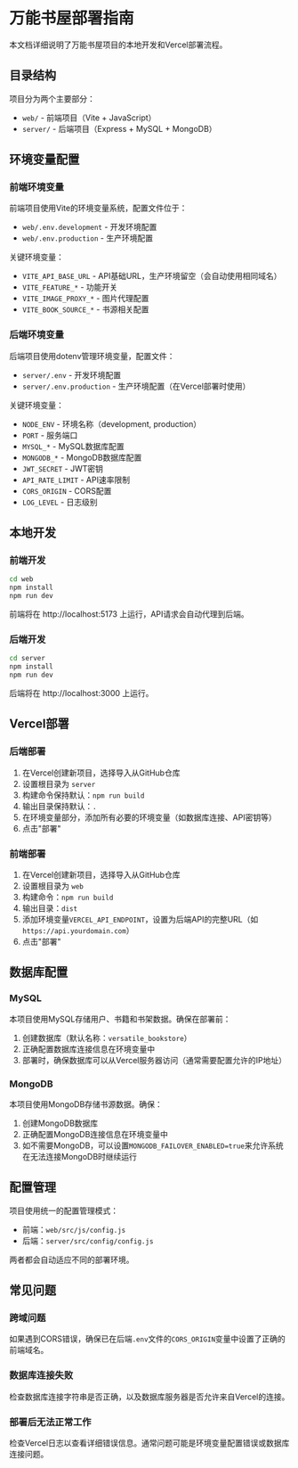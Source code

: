 # 万能书屋部署指南

本文档详细说明了万能书屋项目的本地开发和Vercel部署流程。

## 目录结构

项目分为两个主要部分：
- `web/` - 前端项目（Vite + JavaScript）
- `server/` - 后端项目（Express + MySQL + MongoDB）

## 环境变量配置

### 前端环境变量

前端项目使用Vite的环境变量系统，配置文件位于：
- `web/.env.development` - 开发环境配置
- `web/.env.production` - 生产环境配置

关键环境变量：
- `VITE_API_BASE_URL` - API基础URL，生产环境留空（会自动使用相同域名）
- `VITE_FEATURE_*` - 功能开关
- `VITE_IMAGE_PROXY_*` - 图片代理配置
- `VITE_BOOK_SOURCE_*` - 书源相关配置

### 后端环境变量

后端项目使用dotenv管理环境变量，配置文件：
- `server/.env` - 开发环境配置
- `server/.env.production` - 生产环境配置（在Vercel部署时使用）

关键环境变量：
- `NODE_ENV` - 环境名称（development, production）
- `PORT` - 服务端口
- `MYSQL_*` - MySQL数据库配置
- `MONGODB_*` - MongoDB数据库配置
- `JWT_SECRET` - JWT密钥
- `API_RATE_LIMIT` - API速率限制
- `CORS_ORIGIN` - CORS配置
- `LOG_LEVEL` - 日志级别

## 本地开发

### 前端开发

```bash
cd web
npm install
npm run dev
```

前端将在 http://localhost:5173 上运行，API请求会自动代理到后端。

### 后端开发

```bash
cd server
npm install
npm run dev
```

后端将在 http://localhost:3000 上运行。

## Vercel部署

### 后端部署

1. 在Vercel创建新项目，选择导入从GitHub仓库
2. 设置根目录为 `server`
3. 构建命令保持默认：`npm run build`
4. 输出目录保持默认：`.`
5. 在环境变量部分，添加所有必要的环境变量（如数据库连接、API密钥等）
6. 点击"部署"

### 前端部署

1. 在Vercel创建新项目，选择导入从GitHub仓库
2. 设置根目录为 `web`
3. 构建命令：`npm run build`
4. 输出目录：`dist`
5. 添加环境变量`VERCEL_API_ENDPOINT`，设置为后端API的完整URL（如`https://api.yourdomain.com`）
6. 点击"部署"

## 数据库配置

### MySQL

本项目使用MySQL存储用户、书籍和书架数据。确保在部署前：
1. 创建数据库（默认名称：`versatile_bookstore`）
2. 正确配置数据库连接信息在环境变量中
3. 部署时，确保数据库可以从Vercel服务器访问（通常需要配置允许的IP地址）

### MongoDB

本项目使用MongoDB存储书源数据。确保：
1. 创建MongoDB数据库
2. 正确配置MongoDB连接信息在环境变量中
3. 如不需要MongoDB，可以设置`MONGODB_FAILOVER_ENABLED=true`来允许系统在无法连接MongoDB时继续运行

## 配置管理

项目使用统一的配置管理模式：
- 前端：`web/src/js/config.js`
- 后端：`server/src/config/config.js`

两者都会自动适应不同的部署环境。

## 常见问题

### 跨域问题
如果遇到CORS错误，确保已在后端`.env`文件的`CORS_ORIGIN`变量中设置了正确的前端域名。

### 数据库连接失败
检查数据库连接字符串是否正确，以及数据库服务器是否允许来自Vercel的连接。

### 部署后无法正常工作
检查Vercel日志以查看详细错误信息。通常问题可能是环境变量配置错误或数据库连接问题。 